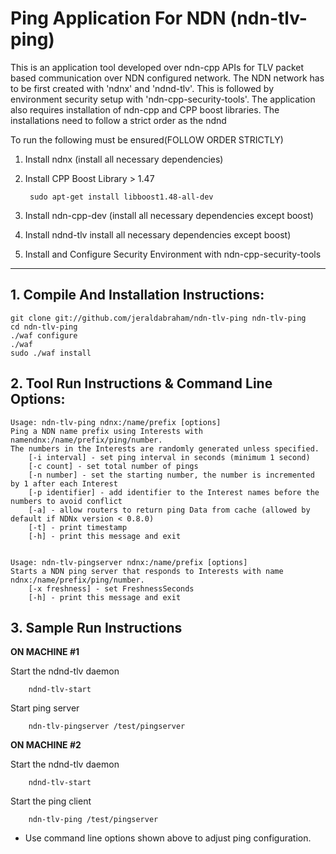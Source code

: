 Ping Application For NDN (ndn-tlv-ping)
======================================

This is an application tool developed over ndn-cpp APIs for TLV packet
based communication over NDN configured network. The NDN network has to
be first created with 'ndnx' and 'ndnd-tlv'. This is followed by environment
security setup with 'ndn-cpp-security-tools'. The application also requires
installation of ndn-cpp and CPP boost libraries. The installations need to
follow a strict order as the ndnd

To run the following must be ensured(FOLLOW ORDER STRICTLY)

1. Install ndnx (install all necessary dependencies)
2. Install CPP Boost Library > 1.47

        sudo apt-get install libboost1.48-all-dev

3. Install ndn-cpp-dev (install all necessary dependencies except boost)
4. Install ndnd-tlv install all necessary dependencies except boost)
5. Install and Configure Security Environment with ndn-cpp-security-tools

-----------------------------------------------------

## 1. Compile And Installation Instructions: ##

    git clone git://github.com/jeraldabraham/ndn-tlv-ping ndn-tlv-ping
    cd ndn-tlv-ping
    ./waf configure 
    ./waf
    sudo ./waf install

## 2. Tool Run Instructions & Command Line Options: ##

    Usage: ndn-tlv-ping ndnx:/name/prefix [options]
    Ping a NDN name prefix using Interests with namendnx:/name/prefix/ping/number.
    The numbers in the Interests are randomly generated unless specified.
        [-i interval] - set ping interval in seconds (minimum 1 second)
        [-c count] - set total number of pings
        [-n number] - set the starting number, the number is incremented by 1 after each Interest
        [-p identifier] - add identifier to the Interest names before the numbers to avoid conflict
        [-a] - allow routers to return ping Data from cache (allowed by default if NDNx version < 0.8.0)
        [-t] - print timestamp
        [-h] - print this message and exit


    Usage: ndn-tlv-pingserver ndnx:/name/prefix [options]
    Starts a NDN ping server that responds to Interests with name ndnx:/name/prefix/ping/number.
        [-x freshness] - set FreshnessSeconds
        [-h] - print this message and exit


## 3. Sample Run Instructions ##

__ON MACHINE #1__

Start the ndnd-tlv daemon

        ndnd-tlv-start

Start ping server

        ndn-tlv-pingserver /test/pingserver

__ON MACHINE #2__

Start the ndnd-tlv daemon

        ndnd-tlv-start

Start the ping client
        
        ndn-tlv-ping /test/pingserver

* Use command line options shown above to adjust ping configuration.
